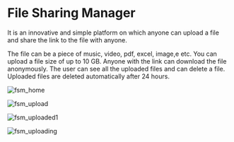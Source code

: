 # File Sharing Manager
It is an innovative and simple platform on which anyone can upload a file and share the link to the file with anyone.

The file can be a piece of music, video, pdf, excel, image,e etc.
You can upload a file size of up to 10 GB.
Anyone with the link can download the file anonymously.
The user can see all the uploaded files and can delete a file.
Uploaded files are deleted automatically after 24 hours.

![fsm_home](https://github.com/user-attachments/assets/d135e36c-c95b-4359-bf73-ec70a1431c15)

![fsm_upload](https://github.com/user-attachments/assets/fbb5c9b5-6e3b-4c42-961f-4c088ec91a62)

![fsm_uploaded1](https://github.com/user-attachments/assets/c74f712a-1af6-4e8a-8d8a-076226748cf2)

![fsm_uploading](https://github.com/user-attachments/assets/5ea8a122-a03d-4cf7-bc77-d5ee17401249)
